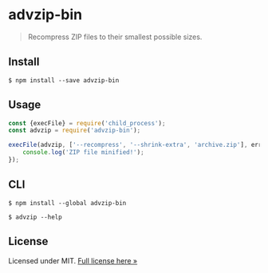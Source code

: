 # advzip-bin

> Recompress ZIP files to their smallest possible sizes.

## Install

```
$ npm install --save advzip-bin
```

## Usage

```js
const {execFile} = require('child_process');
const advzip = require('advzip-bin');

execFile(advzip, ['--recompress', '--shrink-extra', 'archive.zip'], err => {
	console.log('ZIP file minified!');
});
```

## CLI

```
$ npm install --global advzip-bin
```

```
$ advzip --help
```

## License

Licensed under MIT. [Full license here &raquo;](LICENSE.txt)
